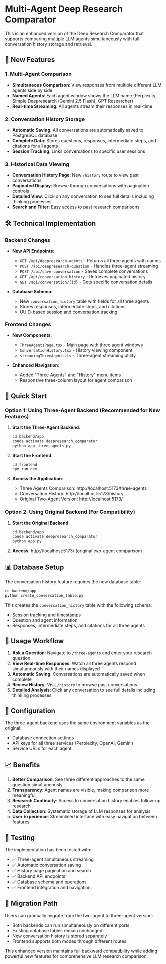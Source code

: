 # Multi-Agent Deep Research Comparator

This is an enhanced version of the Deep Research Comparator that supports comparing multiple LLM agents simultaneously with full conversation history storage and retrieval.

## 🚀 New Features

### 1. Multi-Agent Comparison
- **Simultaneous Comparison**: View responses from multiple different LLM agents side by side
- **Named Agents**: Each agent window shows the LLM name (Perplexity, Simple Deepresearch (Gemini 2.5 Flash), GPT Researcher)
- **Real-time Streaming**: All agents stream their responses in real-time

### 2. Conversation History Storage
- **Automatic Saving**: All conversations are automatically saved to PostgreSQL database
- **Complete Data**: Stores questions, responses, intermediate steps, and citations for all agents
- **Session Tracking**: Links conversations to specific user sessions

### 3. Historical Data Viewing
- **Conversation History Page**: New `/history` route to view past conversations
- **Paginated Display**: Browse through conversations with pagination controls
- **Detailed View**: Click on any conversation to see full details including thinking processes
- **Search and Filter**: Easy access to past research comparisons

## 🛠 Technical Implementation

### Backend Changes
- **New API Endpoints**:
  - `GET /api/deepresearch-agents` - Returns all three agents with names
  - `POST /api/deepresearch-question` - Handles three-agent streaming
  - `POST /api/save-conversation` - Saves complete conversations
  - `GET /api/conversation-history` - Retrieves paginated history
  - `GET /api/conversation/{id}` - Gets specific conversation details

- **Database Schema**:
  - New `conversation_history` table with fields for all three agents
  - Stores responses, intermediate steps, and citations
  - UUID-based session and conversation tracking

### Frontend Changes
- **New Components**:
  - `ThreeAgentsPage.tsx` - Main page with three agent windows
  - `ConversationHistory.tsx` - History viewing component
  - `streamingThreeAgents.ts` - Three-agent streaming utility

- **Enhanced Navigation**:
  - Added "Three Agents" and "History" menu items
  - Responsive three-column layout for agent comparison

## 🚀 Quick Start

### Option 1: Using Three-Agent Backend (Recommended for New Features)

1. **Start the Three-Agent Backend**:
   ```bash
   cd backend/app
   conda activate deepresearch_comparator
   python app_three_agents.py
   ```

2. **Start the Frontend**:
   ```bash
   cd frontend
   npm run dev
   ```

3. **Access the Application**:
   - Three Agents Comparison: http://localhost:5173/three-agents
   - Conversation History: http://localhost:5173/history
   - Original Two-Agent Version: http://localhost:5173/

### Option 2: Using Original Backend (For Compatibility)

1. **Start the Original Backend**:
   ```bash
   cd backend/app
   conda activate deepresearch_comparator
   python app.py
   ```

2. **Access**: http://localhost:5173/ (original two-agent comparison)

## 📊 Database Setup

The conversation history feature requires the new database table:

```bash
cd backend/app
python create_conversation_table.py
```

This creates the `conversation_history` table with the following schema:
- Session tracking and timestamps
- Question and agent information
- Responses, intermediate steps, and citations for all three agents

## 🎯 Usage Workflow

1. **Ask a Question**: Navigate to `/three-agents` and enter your research question
2. **View Real-time Responses**: Watch all three agents respond simultaneously with their names displayed
3. **Automatic Saving**: Conversations are automatically saved when complete
4. **Review History**: Visit `/history` to browse past conversations
5. **Detailed Analysis**: Click any conversation to see full details including thinking processes

## 🔧 Configuration

The three-agent backend uses the same environment variables as the original:
- Database connection settings
- API keys for all three services (Perplexity, OpenAI, Gemini)
- Service URLs for each agent

## 📈 Benefits

1. **Better Comparison**: See three different approaches to the same question simultaneously
2. **Transparency**: Agent names are visible, making comparison more meaningful
3. **Research Continuity**: Access to conversation history enables follow-up research
4. **Data Collection**: Systematic storage of LLM responses for analysis
5. **User Experience**: Streamlined interface with easy navigation between features

## 🧪 Testing

The implementation has been tested with:
- ✅ Three-agent simultaneous streaming
- ✅ Automatic conversation saving
- ✅ History page pagination and search
- ✅ Backend API endpoints
- ✅ Database schema and operations
- ✅ Frontend integration and navigation

## 🔄 Migration Path

Users can gradually migrate from the two-agent to three-agent version:
- Both backends can run simultaneously on different ports
- Existing database tables remain unchanged
- New conversation history is stored separately
- Frontend supports both modes through different routes

This enhanced version maintains full backward compatibility while adding powerful new features for comprehensive LLM research comparison.